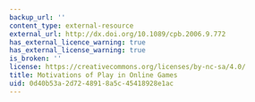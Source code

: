 ```yaml
---
backup_url: ''
content_type: external-resource
external_url: http://dx.doi.org/10.1089/cpb.2006.9.772
has_external_licence_warning: true
has_external_license_warning: true
is_broken: ''
license: https://creativecommons.org/licenses/by-nc-sa/4.0/
title: Motivations of Play in Online Games
uid: 0d40b53a-2d72-4891-8a5c-45418928e1ac
---
```

